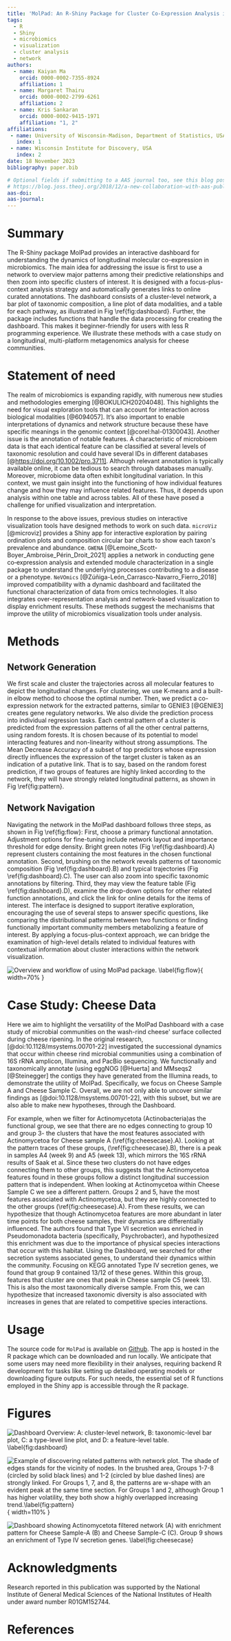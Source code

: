 ```yaml
---
title: 'MolPad: An R-Shiny Package for Cluster Co-Expression Analysis in Longitudinal Microbiomics'
tags:
  - R
  - Shiny
  - microbiomics
  - visualization
  - cluster analysis
  - network
authors:
  - name: Kaiyan Ma
    orcid: 0000-0002-7355-8924
    affiliation: 1
  - name: Margaret Thairu
    orcid: 0000-0002-2799-6261
    affiliation: 2
  - name: Kris Sankaran
    orcid: 0000-0002-9415-1971
    affiliation: "1, 2" 
affiliations:
 - name: University of Wisconsin-Madison, Department of Statistics, USA
   index: 1
 - name: Wisconsin Institute for Discovery, USA
   index: 2
date: 18 November 2023
bibliography: paper.bib

# Optional fields if submitting to a AAS journal too, see this blog post:
# https://blog.joss.theoj.org/2018/12/a-new-collaboration-with-aas-publishing
aas-doi: 
aas-journal: 
---
```


# Summary

The R-Shiny package MolPad provides an interactive dashboard for understanding the dynamics of longitudinal molecular co-expression in microbiomics. The main idea for addressing the issue is first to use a network to overview major patterns among their predictive relationships and then zoom into specific clusters of interest. It is designed with a focus-plus-context analysis strategy and automatically generates links to online curated annotations. The dashboard consists of a cluster-level network, a bar plot of taxonomic composition, a line plot of data modalities, and a table for each pathway, as illustrated in Fig \ref{fig:dashboard}. Further, the package includes functions that handle the data processing for creating the dashboard. This makes it beginner-friendly for users with less R programming experience. We illustrate these methods with a case study on a longitudinal, multi-platform metagenomics analysis for cheese communities.

# Statement of need

The realm of microbiomics is expanding rapidly, with numerous new studies and methodologies emerging [@BOKULICH20204048]. This highlights the need for visual exploration tools that can account for interaction across biological modalities [@6094057]. It’s also important to enable interpretations of dynamics and network structure because these have specific meanings in the genomic context [@corel:hal-01300043]. Another issue is the annotation of notable features. A characteristic of microbioem data is that each identical feature can be classified at several levels of taxonomic resolution and could have several IDs in different databases [@https://doi.org/10.1002/pro.3711]. Although relevant annotation is typically available online, it can be tedious to search through databases manually. Moreover, microbiome data often exhibit longitudinal variation. In this context, we must gain insight into the functioning of how individual features change and how they may influence related features. Thus, it depends upon analysis within one table and across tables. All of these have posed a challenge for unified visualization and interpretation. 

In response to the above issues, previous studies on interactive visualization tools have designed methods to work on such data. `microViz` [@microviz] provides a Shiny app for interactive exploration by pairing ordination plots and composition circular bar charts to show each taxon's prevalence and abundance. `GWENA` [@Lemoine_Scott-Boyer_Ambroise_Périn_Droit_2021] applies a network in conducting gene co‑expression analysis and extended module characterization in a single package to understand the underlying processes contributing to a disease or a phenotype. `NeVOmics` [@Zúñiga-León_Carrasco-Navarro_Fierro_2018] improved compatibility with a dynamic dashboard and facilitated the functional characterization of data from omics technologies. It also integrates over-representation analysis and network-based visualization to display enrichment results. These methods suggest the mechanisms that improve the utility of microbiomics visualization tools under analysis.

# Methods

## Network Generation
We first scale and cluster the trajectories across all molecular features to depict the longitudinal changes. For clustering, we use K-means and a built-in elbow method to choose the optimal number. Then, we predict a co-expression network for the extracted patterns, similar to GENIE3 [@GENIE3] creates gene regulatory networks. We also divide the prediction process into individual regression tasks. Each central pattern of a cluster is predicted from the expression patterns of all the other central patterns, using random forests. It is chosen because of its potential to model interacting features and non-linearity without strong assumptions. The Mean Decrease Accuracy of a subset of top predictors whose expression directly influences the expression of the target cluster is taken as an indication of a putative link. That is to say, based on the random forest prediction, if two groups of features are highly linked according to the network, they will have strongly related longitudinal patterns, as shown in Fig \ref{fig:pattern}.

## Network Navigation

Navigating the network in the MolPad dashboard follows three steps, as shown in Fig \ref{fig:flow}: First, choose a primary functional annotation. Adjustment options for fine-tuning include network layout and importance threshold for edge density. Bright green notes (Fig \ref{fig:dashboard}.A) represent clusters containing the most features in the chosen functional annotation. Second, brushing on the network reveals patterns of taxonomic composition (Fig \ref{fig:dashboard}.B) and typical trajectories  (Fig \ref{fig:dashboard}.C). The user can also zoom into specific taxonomic annotations by filtering. Third, they may view the feature table (Fig \ref{fig:dashboard}.D), examine the drop-down options for other related function annotations, and click the link for online details for the items of interest. The interface is designed to support iterative exploration, encouraging the use of several steps to answer specific questions, like comparing the distributional patterns between two functions or finding functionally important community members metabolizing a feature of interest. By applying a focus-plus-context approach, we can bridge the examination of high-level details related to individual features with contextual information about cluster interactions within the network visualization.

![Overview and workflow of using MolPad package. \label{fig:flow}](flow.png){ width=70% }


# Case Study: Cheese Data

Here we aim to highlight the versatility of the MolPad Dashboard with a case study of microbial communities on the wash-rind cheese' surface collected during cheese ripening. In the original research, [@doi:10.1128/msystems.00701-22] investigated the successional dynamics that occur within cheese rind microbial communities using a combination of 16S rRNA amplicon, Illumina, and PacBio sequencing. We functionally and taxonomically annotate (using eggNOG [@Huerta] and MMseqs2 [@Steinegger] the contigs they have generated from the Illumina reads, to demonstrate the utility of MolPad. Specifically, we focus on Cheese Sample A and Cheese Sample C. Overall, we are not only able to uncover similar findings as [@doi:10.1128/msystems.00701-22], with this subset, but we are also able to make new hypotheses, through the Dashboard. 

For example, when we filter for Actinomycetota (Actinobacteria)as the functional group, we see that there are no edges connecting to group 10 and group 3- the clusters that have the most features associated with Actinomycetoa for Cheese sample A (\ref{fig:cheesecase}.A). Looking at the pattern traces of these groups, (\ref{fig:cheesecase}.B), there is a peak in samples A4 (week 9) and A5 (week 13), which mirrors the 16S rRNA results of Saak et al. Since these two clusters do not have edges connecting them to other groups, this suggests that the Actinomycetoa features found in these groups follow a distinct longitudinal succession pattern that is independent. When looking at Actinomycetoa within Cheese Sample C we see a different pattern. Groups 2 and 5, have the most features associated with Actinomycetoa, but they are highly connected to the other groups (\ref{fig:cheesecase}.A). From these results, we can hypothesize that though Actinomycetoa features are more abundant in later time points for both cheese samples, their dynamics are differentially influenced. 
The authors found that Type VI secretion was enriched in Pseudomonadota bacteria (specifically, Psychrobacter), and hypothesized this enrichment was due to the importance of physical species interactions that occur with this habitat. Using the Dashboard, we searched for other secretion systems associated genes, to understand their dynamics within the community. Focusing on KEGG annotated Type IV secretion genes, we found that group 9 contained 13/12 of these genes. Within this group, features that cluster are ones that peak in Cheese sample C5 (week 13). This is also the most taxonomically diverse sample. From this, we can hypothesize that increased taxonomic diversity is also associated with increases in genes that are related to competitive species interactions. 


# Usage

The source code for `MolPad` is available on [Github](https://github.com/KaiyanM/MolPad). The app is hosted in the R package which can be downloaded and run locally. We anticipate that some users may need more flexibility in their analyses, requiring backend R development for tasks like setting up detailed operating models or downloading figure outputs. For such needs, the essential set of R functions employed in the Shiny app is accessible through the R package.

# Figures

![Dashboard Overview: `A`: cluster-level network, `B`: taxonomic-level bar plot, `C`:  a type-level line plot, and `D`: a feature-level table. \label{fig:dashboard}](dashboard.png)

![Example of discovering related patterns with network plot. The shade of edges stands for the vicinity of nodes. In the brushed area, Groups 1-7-8 (circled by solid black lines) and 1-2 (circled by blue dashed lines) are strongly linked. For Groups 1, 7, and 8, the patterns are w-shape with an evident peak at the same time section. For Groups 1 and 2, although Group 1 has higher volatility, they both show a highly overlapped increasing trend.\label{fig:pattern}](pattern.png){ width=110% }

![Dashboard showing Actinomycetota filtered network (A) with enrichment pattern for Cheese Sample-A (B) and Cheese Sample-C (C). Group 9 shows an enrichment of Type IV secretion genes. \label{fig:cheesecase}](cheesecase.png)

# Acknowledgments

Research reported in this publication was supported by the National Institute of General Medical Sciences of the National Institutes of Health under award number R01GM152744.

# References



